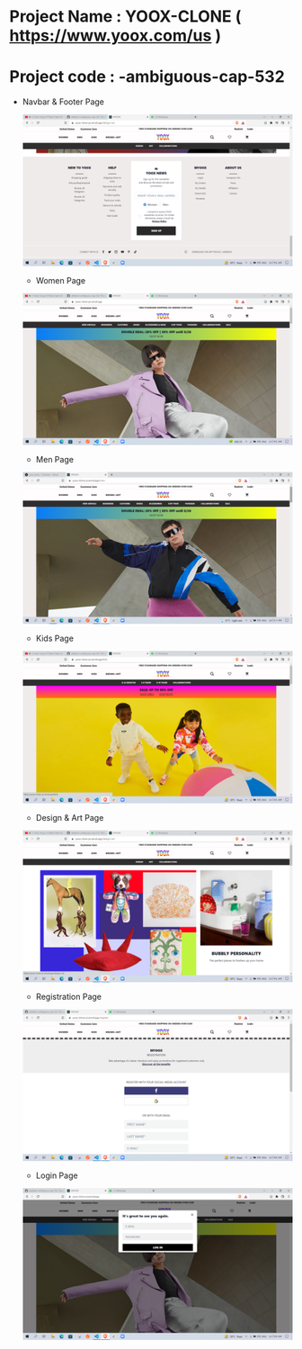 # Project Name : YOOX-CLONE ( https://www.yoox.com/us )

# Project code : -ambiguous-cap-532

- Navbar & Footer Page

  ![Navbar & Footer](navbarfooter.png)

  - Women Page

  ![Women Page](womenpage.png)

  - Men Page

  ![Men Page](menpage.png)

  - Kids Page

  ![Kids Page](kidspage.png)

  - Design & Art Page

  ![Design & Art Page](designandartpage.png)

  - Registration Page

  ![Registration Page](registration.png)

  - Login Page

  ![Login Page](login.png)

